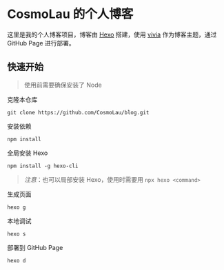 # CosmoLau 的个人博客

这里是我的个人博客项目，博客由 [Hexo](https://hexo.io/zh-cn/) 搭建，使用 [vivia](https://github.com/saicaca/hexo-theme-vivia) 作为博客主题，通过 GitHub Page 进行部署。

## 快速开始

> 使用前需要确保安装了 Node

克隆本仓库

```shell
git clone https://github.com/CosmoLau/blog.git
```

安装依赖

```shell
npm install
```

全局安装 Hexo

```shell
npm install -g hexo-cli
```

> _注意_：也可以局部安装 Hexo，使用时需要用 `npx hexo <command>`

生成页面

```shell
hexo g
```

本地调试

```shell
hexo s
```

部署到 GitHub Page

```shell
hexo d
```
